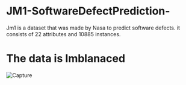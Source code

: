 # JM1-SoftwareDefectPrediction-
Jm1 is a dataset that was made by Nasa to predict software defects. it consists of 22 attributes and 10885 instances.

# The data is Imblanaced
![Capture](https://user-images.githubusercontent.com/51533671/126052321-433d2b7f-4c1a-405d-b5d9-ad19a03d6a57.JPG)

